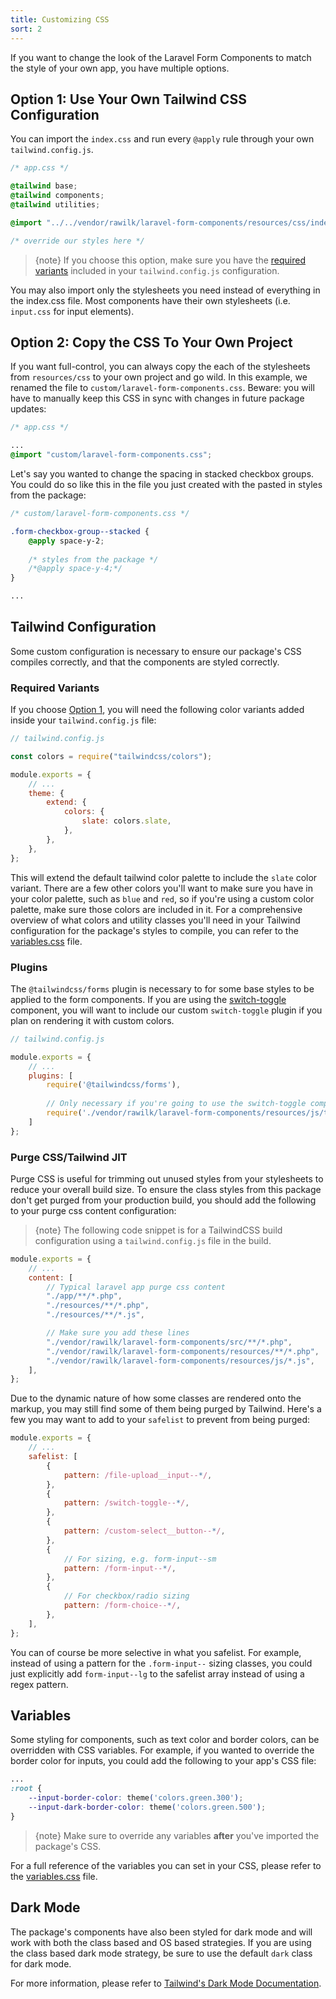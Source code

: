 ```yaml
---
title: Customizing CSS
sort: 2
---
```


If you want to change the look of the Laravel Form Components to match the style of your own app, you have multiple options.

## Option 1: Use Your Own Tailwind CSS Configuration

You can import the `index.css` and run every `@apply` rule through your own `tailwind.config.js`.

```css
/* app.css */

@tailwind base;
@tailwind components;
@tailwind utilities;

@import "../../vendor/rawilk/laravel-form-components/resources/css/index.css";

/* override our styles here */
```

> {note} If you choose this option, make sure you have the [required variants](#user-content-required-variants) included in your `tailwind.config.js` configuration.

You may also import only the stylesheets you need instead of everything in the index.css file. Most components have their own stylesheets (i.e. `input.css` for input elements).

## Option 2: Copy the CSS To Your Own Project

If you want full-control, you can always copy the each of the stylesheets from `resources/css` to your own project and go wild. In this example, we renamed the file to `custom/laravel-form-components.css`.
Beware: you will have to manually keep this CSS in sync with changes in future package updates:

```css
/* app.css */

... 
@import "custom/laravel-form-components.css";
```

Let's say you wanted to change the spacing in stacked checkbox groups. You could do so like this in the file you just created with the pasted in styles from the package:

```css
/* custom/laravel-form-components.css */

.form-checkbox-group--stacked {
    @apply space-y-2;
    
    /* styles from the package */
    /*@apply space-y-4;*/
}

...
```

## Tailwind Configuration

Some custom configuration is necessary to ensure our package's CSS compiles correctly, and that the components are styled correctly.

### Required Variants

If you choose [Option 1](#user-content-option-1-use-your-own-tailwind-css-configuration), you will need the following color variants added inside your `tailwind.config.js` file:

```js
// tailwind.config.js

const colors = require("tailwindcss/colors");

module.exports = {
    // ...
    theme: {
        extend: {
            colors: {
                slate: colors.slate,
            },
        },
    },
};
```

This will extend the default tailwind color palette to include the `slate` color variant. There are a few other colors you'll want to make sure you have in your color palette,
such as `blue` and `red`, so if you're using a custom color palette, make sure those colors are included in it. For a comprehensive overview of what colors and utility classes
you'll need in your Tailwind configuration for the package's styles to compile, you can refer to the [variables.css](https://github.com/rawilk/laravel-form-components/blob/{branch}/resources/css/variables.css) file.

### Plugins

The `@tailwindcss/forms` plugin is necessary to for some base styles to be applied to the form components. If you are using the
[switch-toggle](/docs/laravel-form-components/{version}/inputs/switch-toggle) component, you will want to include our custom `switch-toggle` plugin if you plan on rendering it with custom colors.

```js
// tailwind.config.js

module.exports = {
    // ...
    plugins: [
        require('@tailwindcss/forms'),
        
        // Only necessary if you're going to use the switch-toggle component with different colors
        require('./vendor/rawilk/laravel-form-components/resources/js/tailwind-plugins/switch-toggle'),
    ]
};
```

### Purge CSS/Tailwind JIT

Purge CSS is useful for trimming out unused styles from your stylesheets to reduce your overall build size. To ensure
the class styles from this package don't get purged from your production build, you should add the following to your
purge css content configuration:

> {note} The following code snippet is for a TailwindCSS build configuration using a `tailwind.config.js` file in the build.

```js
module.exports = {
    // ...
    content: [
        // Typical laravel app purge css content
        "./app/**/*.php",
        "./resources/**/*.php",
        "./resources/**/*.js",

        // Make sure you add these lines
        "./vendor/rawilk/laravel-form-components/src/**/*.php",
        "./vendor/rawilk/laravel-form-components/resources/**/*.php",
        "./vendor/rawilk/laravel-form-components/resources/js/*.js",
    ],
};
```

Due to the dynamic nature of how some classes are rendered onto the markup, you may still find some of them being purged by Tailwind. Here's a few you may want to 
add to your `safelist` to prevent from being purged:

```js
module.exports = {
    // ...
    safelist: [
        {
            pattern: /file-upload__input--*/,
        },
        {
            pattern: /switch-toggle--*/,
        },
        {
            pattern: /custom-select__button--*/,
        },
        {
            // For sizing, e.g. form-input--sm
            pattern: /form-input--*/,
        },
        {
            // For checkbox/radio sizing
            pattern: /form-choice--*/,
        },
    ],
};
```

You can of course be more selective in what you safelist. For example, instead of using a pattern for the `.form-input--` sizing classes, you could just explicitly add
`form-input--lg` to the safelist array instead of using a regex pattern.

## Variables

Some styling for components, such as text color and border colors, can be overridden with CSS variables. For example, if you wanted to override the border color for inputs,
you could add the following to your app's CSS file:

```css
...
:root {
    --input-border-color: theme('colors.green.300');
    --input-dark-border-color: theme('colors.green.500');
}
```

> {note} Make sure to override any variables **after** you've imported the package's CSS.

For a full reference of the variables you can set in your CSS, please refer to the [variables.css](https://github.com/rawilk/laravel-form-components/blob/{branch}/resources/css/variables.css) file.

## Dark Mode

The package's components have also been styled for dark mode and will work with both the class based and OS based strategies. If you are using the class based dark mode 
strategy, be sure to use the default `dark` class for dark mode.

For more information, please refer to [Tailwind's Dark Mode Documentation](https://tailwindcss.com/docs/dark-mode).
